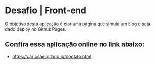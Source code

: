 # Desafio | Front-end

O objetivo desta aplicação é ciar uma página que simule um blog e seja dado deploy no Github Pages.

## Confira essa aplicação online no link abaixo:

- https://carlosael.github.io/contato.html
